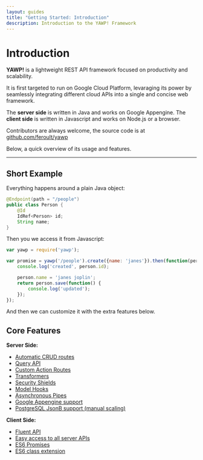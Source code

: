 ```yaml
---
layout: guides
title: "Getting Started: Introduction"
description: Introduction to the YAWP! Framework
---
```

# Introduction

__YAWP!__ is a lightweight REST API framework focused on productivity and scalability. 

It is first targeted to run on Google Cloud Platform, levaraging its power by seamlessly
integrating different cloud APIs into a single and concise web framework.

The __server side__ is written in Java and works on Google Appengine. 
The __client side__ is written in Javascript and works on Node.js or a browser. 

Contributors are always welcome, the source code is at [github.com/feroult/yawp](http://github.com/feroult/yawp)

Below, a quick overview of its usage and features.

____

## Short Example

Everything happens around a plain Java object:

~~~ java
@Endpoint(path = "/people")
public class Person {
    @Id
    IdRef<Person> id;             
    String name;
}   
~~~

Then you we access it from Javascript:

~~~ javascript
var yawp = require('yawp');

var promise = yawp('/people').create({name: 'janes'}).then(function(person) {
    console.log('created', person.id);

    person.name = 'janes joplin';
    return person.save(function() {
        console.log('updated');
    });
});
~~~

And then we can customize it with the extra features below.

## Core Features

__Server Side:__

* [Automatic CRUD routes](/guides/api/repository-actions)
* [Query API](/guides/api/query)
* [Custom Action Routes](/guides/api/actions)
* [Transformers](/guides/api/transformers)
* [Security Shields](/guides/api/shields)
* [Model Hooks](/guides/api/hooks)
* [Asynchronous Pipes](/guides/api/pipes)
* [Google Appengine support](/guides/getting-started/google-appengine-deploy)
* [PostgreSQL JsonB support (manual scaling)](/guides/getting-started/supported-platforms) 

__Client Side:__

* [Fluent API](/guides/tutorials/the-javascript-client)
* [Easy access to all server APIs](/guides/tutorials/the-javascript-client)
* [ES6 Promises](/guides/tutorials/the-javascript-client)
* [ES6 class extension](/guides/tutorials/the-javascript-client)




